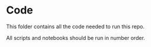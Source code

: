 # Code

This folder contains all the code needed to run this repo.

All scripts and notebooks should be run in number order.

